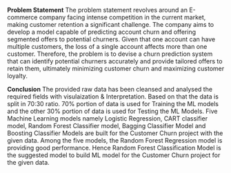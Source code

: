 **Problem Statement**
The problem statement revolves around an E-commerce company facing intense competition in the current market, making customer retention a significant challenge. The company aims to develop a model capable of predicting account churn and offering segmented offers to potential churners. Given that one account can have multiple customers, the loss of a single account affects more than one customer. Therefore, the problem is to devise a churn prediction system that can identify potential churners accurately and provide tailored offers to retain them, ultimately minimizing customer churn and maximizing customer loyalty.

**Conclusion**
The provided raw data has been cleansed and analysed the required fields with visulaization & Interpretation. Based on that the data is split in 70:30 ratio. 70% portion of data is used for Training the ML models and the other 30% portion of data is used for Testing the ML Models. Five Machine Learning models namely Logistic Regression, CART classifier model, Random Forest Classifier model, Bagging Classifier Model and Boosting Classifier Models are built for the Customer Churn project with the given data. Among the five models, the Random Forest Regression model is providing good performance. Hence Random Forest Classification Model is the suggested model to build ML model for the Customer Churn project for the given data.

